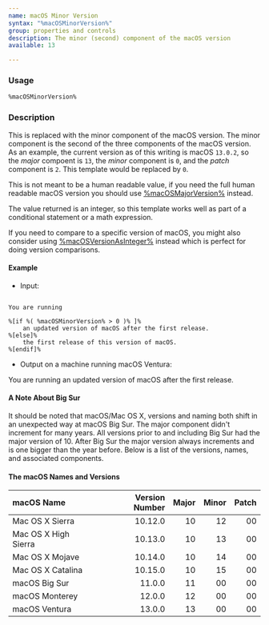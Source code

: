 ```yaml
---
name: macOS Minor Version
syntax: "%macOSMinorVersion%"
group: properties and controls
description: The minor (second) component of the macOS version
available: 13

---
```




### Usage

```html
%macOSMinorVersion%
```


### Description

This is replaced with the minor component of the macOS version. The minor component is the second of the three
components of the macOS version. As an example, the current version as of this writing is macOS `13.0.2`, so the *major* compoent
is `13`, the *minor* component is `0`, and the *patch* component is `2`. This template would be replaced by `0`.

This is not meant to be a human readable value, if you need the full human readable macOS version you should use 
[%macOSMajorVersion%](/templates/macOSVersion/) instead.

The value returned is an integer, so this template works well as part of a conditional statement or a math expression.

If you need to compare to a specific version of macOS, you might also consider using
[%macOSVersionAsInteger%](/templates/macOSVersionAsInteger/) instead which is perfect for doing version comparisons.

#### Example

- Input:

```

You are running

%[if %( %macOSMinorVersion% > 0 )% ]% 
    an updated version of macOS after the first release.
%[else]%
    the first release of this version of macOS.
%[endif]%

```

- Output on a machine running macOS Ventura: 

You are running an updated version of macOS after the first release.


#### A Note About Big Sur

It should be noted that macOS/Mac OS X, versions and naming both shift in an unexpected way at macOS Big Sur.
The major component didn't increment for many years. 
All versions prior to and including Big Sur had the major version of 10.
After Big Sur the major version always increments and is one bigger than the year before.
Below is a list of the versions, names, and associated components.

#### The macOS Names and Versions

| macOS Name           | Version Number | Major | Minor | Patch |
| :---                 |     ---:       |  ---: |  ---: |  ---: |
| Mac OS X Sierra      |  10.12.0       | 10    | 12    | 00    |
| Mac OS X High Sierra |  10.13.0       | 10    | 13    | 00    |
| Mac OS X Mojave      |  10.14.0       | 10    | 14    | 00    |
| Mac OS X Catalina    |  10.15.0       | 10    | 15    | 00    |
| macOS Big Sur        |  11.0.0        | 11    | 00    | 00    |
| macOS Monterey       |  12.0.0        | 12    | 00    | 00    |
| macOS Ventura        |  13.0.0        | 13    | 00    | 00    |



